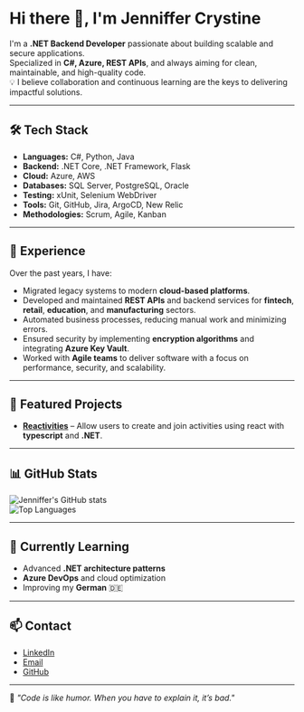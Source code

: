 # Hi there 👋, I'm Jenniffer Crystine

I'm a **.NET Backend Developer** passionate about building scalable and secure applications.  
Specialized in **C#, Azure, REST APIs**, and always aiming for clean, maintainable, and high-quality code.  
💡 I believe collaboration and continuous learning are the keys to delivering impactful solutions.

---

## 🛠️ Tech Stack
- **Languages:** C#, Python, Java
- **Backend:** .NET Core, .NET Framework, Flask
- **Cloud:** Azure, AWS
- **Databases:** SQL Server, PostgreSQL, Oracle
- **Testing:** xUnit, Selenium WebDriver
- **Tools:** Git, GitHub, Jira, ArgoCD, New Relic
- **Methodologies:** Scrum, Agile, Kanban

---

## 💼 Experience
Over the past years, I have:
- Migrated legacy systems to modern **cloud-based platforms**.
- Developed and maintained **REST APIs** and backend services for **fintech**, **retail**, **education**, and **manufacturing** sectors.
- Automated business processes, reducing manual work and minimizing errors.
- Ensured security by implementing **encryption algorithms** and integrating **Azure Key Vault**.
- Worked with **Agile teams** to deliver software with a focus on performance, security, and scalability.

---

## 📌 Featured Projects
- **[Reactivities](https://github.com/JennifferCrystine)** – Allow users to create and join activities using react with **typescript** and **.NET**.

---

## 📊 GitHub Stats
![Jenniffer's GitHub stats](https://github-readme-stats.vercel.app/api?username=JennifferCrystine&show_icons=true&theme=dracula)  
![Top Languages](https://github-readme-stats.vercel.app/api/top-langs/?username=JennifferCrystine&layout=compact&theme=dracula)

---

## 🌱 Currently Learning
- Advanced **.NET architecture patterns**  
- **Azure DevOps** and cloud optimization  
- Improving my **German** 🇩🇪  

---

## 📫 Contact
- [LinkedIn](https://www.linkedin.com/in/jenniffercrystine/)  
- [Email](mailto:jenniffercrystine@gmail.com)  
- [GitHub](https://github.com/JennifferCrystine)  

---

💬 *"Code is like humor. When you have to explain it, it’s bad."*
